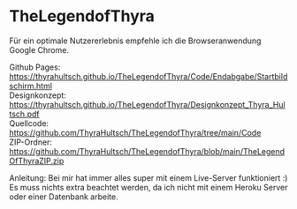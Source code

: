 # TheLegendofThyra

Für ein optimale Nutzererlebnis empfehle ich die Browseranwendung Google Chrome. 


Github Pages: https://thyrahultsch.github.io/TheLegendofThyra/Code/Endabgabe/Startbildschirm.html <br/>
Designkonzept: https://thyrahultsch.github.io/TheLegendofThyra/Designkonzept_Thyra_Hultsch.pdf <br/>
Quellcode: https://github.com/ThyraHultsch/TheLegendofThyra/tree/main/Code <br/>
ZIP-Ordner: https://github.com/ThyraHultsch/TheLegendofThyra/blob/main/TheLegendOfThyraZIP.zip <br/>

Anleitung: Bei mir hat immer alles super mit einem Live-Server funktioniert :) Es muss nichts extra beachtet werden, da ich nicht mit einem Heroku Server oder einer Datenbank arbeite. 
  